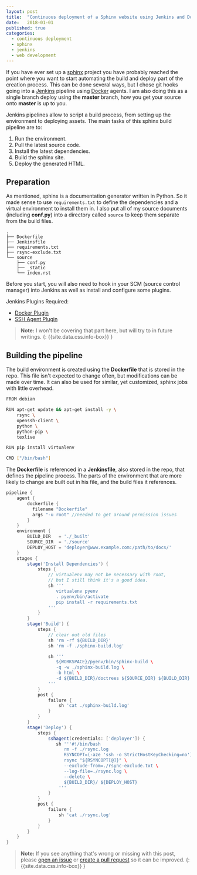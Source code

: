 ```yaml
---
layout: post
title:  "Continuous deployment of a Sphinx website using Jenkins and Docker"
date:   2018-01-01
published: true
categories:
  - continuous deployment
  - sphinx
  - jenkins
  - web development
---
```


If you have ever set up a [sphinx](http://www.sphinx-doc.org/en/stable/) project you have probably reached the point where you want to start automating the build and deploy part of the creation process. This can be done several ways, but I chose git hooks going into a [Jenkins](https://jenkins-ci.org/) pipeline using [Docker](https://www.docker.com/) agents. I am also doing this as a single branch deploy using the **master** branch, how you get your source onto **master** is up to you.

Jenkins pipelines allow to script a build process, from setting up the environment to deploying assets. The main tasks of this sphinx build pipeline are to:
1. Run the environment.
2. Pull the latest source code.
3. Install the latest dependencies.
4. Build the sphinx site.
5. Deploy the generated HTML.

## Preparation

As mentioned, sphinx is a documentation generator written in Python. So it made sense to use ``requirements.txt`` to define the dependencies and a virtual environment to install them in. I also put all of my source documents (including **conf.py**) into a directory called ``source`` to keep them separate from the build files.

```
.
├── Dockerfile
├── Jenkinsfile
├── requirements.txt
├── rsync-exclude.txt
└── source
    ├── conf.py
    ├── _static
    └── index.rst
```

Before you start, you will also need to hook in your SCM (source control manager) into Jenkins as well as install and configure some plugins.

Jenkins Plugins Required:

* [Docker Plugin](https://plugins.jenkins.io/docker-plugin)
* [SSH Agent Plugin](https://plugins.jenkins.io/ssh-agent)

> **Note:** I won't be covering that part here, but will try to in future writings.
{: {{site.data.css.info-box}} }

## Building the pipeline

The build environment is created using the **Dockerfile** that is stored in the repo. This file isn't expected to change often, but modifications can be made over time. It can also be used for similar, yet customized, sphinx jobs with little overhead.

```bash
FROM debian

RUN apt-get update && apt-get install -y \
    rsync \
    openssh-client \
    python \
    python-pip \
    texlive

RUN pip install virtualenv

CMD ["/bin/bash"]
```

The **Dockerfile** is referenced in a **Jenkinsfile**, also stored in the repo, that defines the pipeline process. The parts of the environment that are more likely to change are built out in his file, and the build files it references.

```groovy
pipeline {
    agent {
        dockerfile {
          filename "Dockerfile"
          args "-u root" //needed to get around permission issues
        }
    }
    environment {
        BUILD_DIR   = './_built'
        SOURCE_DIR  = './source'
        DEPLOY_HOST = 'deployer@www.example.com:/path/to/docs/'
    }
    stages {
        stage('Install Dependencies') {
            steps {
                // virtualenv may not be necessary with root,
                // but I still think it's a good idea.
                sh '''
                   virtualenv pyenv
                   . pyenv/bin/activate
                   pip install -r requirements.txt
                '''
            }
        }
        stage('Build') {
            steps {
                // clear out old files
                sh 'rm -rf ${BUILD_DIR}'
                sh 'rm -f ./sphinx-build.log'

                sh '''
                   ${WORKSPACE}/pyenv/bin/sphinx-build \
                   -q -w ./sphinx-build.log \
                   -b html \
                   -d ${BUILD_DIR}/doctrees ${SOURCE_DIR} ${BUILD_DIR}
                '''
            }
            post {
                failure {
                    sh 'cat ./sphinx-build.log'
                }
            }
        }
        stage('Deploy') {
            steps {
                sshagent(credentials: ['deployer']) {
                   sh '''#!/bin/bash
                      rm -f ./rsync.log
                      RSYNCOPT=(-aze 'ssh -o StrictHostKeyChecking=no')
                      rsync "${RSYNCOPT[@]}" \
                      --exclude-from=./rsync-exclude.txt \
                      --log-file=./rsync.log \
                      --delete \
                      ${BUILD_DIR}/ ${DEPLOY_HOST}
                    '''
                }
            }
            post {
                failure {
                    sh 'cat ./rsync.log'
                }
            }
        }
    }
}
```

> **Note:** If you see anything that's wrong or missing with this post, please
[open an issue](https://github.com/jdillard/jdillard.github.io/issues) or
[create a pull request](https://github.com/jdillard/jdillard.github.io/pulls) so
it can be improved.
{: {{site.data.css.info-box}} }
